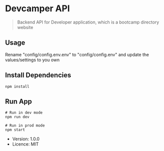 # Devcamper API

> Backend API for Developer application, which is a bootcamp directory website

## Usage

Rename "config/config.env.env" to "config/config.env" and update the values/settings to you own

## Install Dependencies
```
npm install
```

## Run App
```
# Run in dev mode
npm run dev

# Run in prod mode
npm start
```

- Version: 1.0.0
- Licence: MIT 
